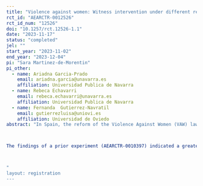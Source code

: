 ```yaml
---
title: "Violence against women: Witness intervention under different reporting options and violence scenarios."
rct_id: "AEARCTR-0012526"
rct_id_num: "12526"
doi: "10.1257/rct.12526-1.1"
date: "2023-11-17"
status: "completed"
jel: ""
start_year: "2023-11-02"
end_year: "2023-12-04"
pi: "Sara Martinez-de-Morentin"
pi_other:
  - name: Ariadna Garcia-Prado
    email: ariadna.garcia@unavarra.es
    affiliation: Universidad Publica de Navarra
  - name: Rebeca Echavarri
    email: rebeca.echavarri@unavarra.es
    affiliation: Universidad Publica de Navarra
  - name: Fernanda  Gutierrez-Navratil
    email: gutierrezluisa@uniovi.es
    affiliation: Universidad de Oviedo
abstract: "In Spain, the reform of the Violence Against Women (VAW) law (Royal Decree-Law 9/2018) has introduced the possibitlity that individuals report instances of VAW without the necessity of involving the police or the court. This approach, termed "soft reporting," provides victims or witnesses with the option to report to social services. By doing so, they can access legal, economic, and psychological support without the obligation to disclose the identity of the aggressor. This approach is anticipated to streamline the reporting process, reducing costs, and eliminating barriers that may hinder reporting.

The findings of a prior experiment (AEARCTR-0010397) indicated a greater willingness among witnesses to intervene when presented with the soft reporting option as opposed to the hard reporting alternative. The present study endeavors to elucidate the difference in witnesses' intervention between the hard and soft reporting options when witnesses encounter different scenarios of VAW: one characterised by depicting physical violence and certainty, and another featuring heightened ambiguity and indications of psychological violence.. 

"
layout: registration
---
```


